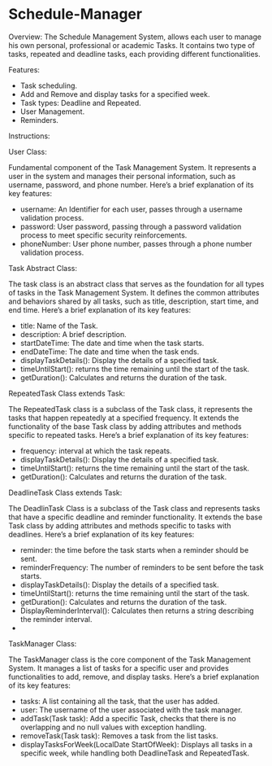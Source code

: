 # Schedule-Manager

Overview: 
The Schedule Management System, allows each user to manage his own personal, professional or academic Tasks. It contains two type of tasks, repeated and deadline tasks, each providing different functionalities.

Features:

-	Task scheduling. 
-	Add and Remove and display tasks for a specified week.
-	Task types: Deadline and Repeated. 
-	User Management.
-	Reminders.

Instructions:  

User Class: 

Fundamental component of the Task Management System. It represents a user in the system and manages their personal information, such as username, password, and phone number. Here’s a brief explanation of its key features:
-	username: An Identifier for each user, passes through a username validation process.
-	password: User password, passing through a password validation process to meet specific security reinforcements. 
-	phoneNumber: User phone number, passes through a phone number validation process. 

Task Abstract Class: 

The task class is an abstract class that serves as the foundation for all types of tasks in the Task Management System. It defines the common attributes and behaviors shared by all tasks, such as title, description, start time, and end time. Here’s a brief explanation of its key features: 
-	title: Name of the Task.  
-	description: A brief description.
-	startDateTime: The date and time when the task starts.
-	endDateTime: The date and time when the task ends. 
-	displayTaskDetails(): Display the details of a specified task. 
-	timeUntilStart(): returns the time remaining until the start of the task. 
-	getDuration(): Calculates and returns the duration of the task.
  
RepeatedTask Class extends Task:

The RepeatedTask class is a subclass of the Task class, it represents the tasks that happen repeatedly at a specified frequency.  It extends the functionality of the base Task class by adding attributes and methods specific to repeated tasks. Here’s a brief explanation of its key features:
-	frequency: interval at which the task repeats. 
-	displayTaskDetails(): Display the details of a specified task. 
-	timeUntilStart(): returns the time remaining until the start of the task. 
-	getDuration(): Calculates and returns the duration of the task. 

DeadlineTask Class extends Task: 

The DeadlinTask Class is a subclass of the Task class and represents tasks that have a specific deadline and reminder functionality. It extends the base Task class by adding attributes and methods specific to tasks with deadlines. Here’s a brief explanation of its key features: 
-	reminder: the time before the task starts when a reminder should be sent. 
-	reminderFrequency: The number of reminders to be sent before the task starts.
-	displayTaskDetails(): Display the details of a specified task. 
-	timeUntilStart(): returns the time remaining until the start of the task. 
-	getDuration(): Calculates and returns the duration of the task. 
-	DisplayReminderInterval(): Calculates then returns a string describing the reminder interval. 
-	
TaskManager Class: 

The TaskManager class is the core component of the Task Management System. It manages a list of tasks for a specific user and provides functionalities to add, remove, and display tasks. Here’s a brief explanation of its key features:
- tasks: A list containing all the task, that the user has added. 
- user: The username of the user associated with the task manager. 
- addTask(Task task): Add a specific Task, checks that there is no overlapping and no null values with exception handling.
- removeTask(Task task): Removes a task from the list tasks. 
- displayTasksForWeek(LocalDate StartOfWeek): Displays all tasks in a specific week, while handling both DeadlineTask and RepeatedTask. 

